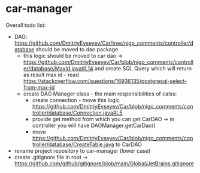 # car-manager

Overall todo list:
- DAO: https://github.com/DmitriyEvseyev/Car/tree/nigo_comments/controller/database should be moved to dao package
  - this logic should be moved to car dao -> https://github.com/DmitriyEvseyev/Car/blob/nigo_comments/controller/database/MaxId.java#L14 and create SQL Query which will return as result max id - read https://stackoverflow.com/questions/16936135/postgresql-select-from-max-id
  - create DAO Manager class - the main responsibilities of calss:
     - create connection - move this logic https://github.com/DmitriyEvseyev/Car/blob/nigo_comments/controller/database/Connection.java#L5
     - provide get method from which you can get CarDAO -> in controller you will have DAOManager.getCarDao()
     - move https://github.com/DmitriyEvseyev/Car/blob/nigo_comments/controller/database/CreateTable.java to CarDAO
- rename project repository to car-manager (lower case)
- create .gitignore file in root -> https://github.com/github/gitignore/blob/main/Global/JetBrains.gitignore
    
